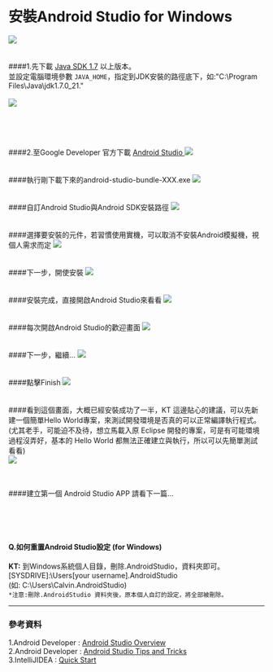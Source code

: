 安裝Android Studio for Windows
=============
![](https://raw.githubusercontent.com/tw-hkt/AndroidTutorial/master/img/img0022.png)
<br />
<br />
<br />
####1.先下載 [Java SDK 1.7](http://www.oracle.com/technetwork/java/javase/downloads/index.html) 以上版本。 <br />
並設定電腦環境參數 `JAVA_HOME`，指定到JDK安裝的路徑底下，如:"C:\Program Files\Java\jdk1.7.0_21."<br/><br />
![](https://raw.githubusercontent.com/tw-hkt/AndroidTutorial/master/img/img0020.jpg)

<br />
<br />
<br />

####2.至Google Developer 官方下載 [Android Studio ](http://developer.android.com/sdk/index.html)
![](https://raw.githubusercontent.com/tw-hkt/AndroidTutorial/master/img/img0021.jpg)
<br />
<br />
<br />
####執行剛下載下來的android-studio-bundle-XXX.exe
![](https://raw.githubusercontent.com/tw-hkt/AndroidTutorial/master/img/img0001.jpg)
<br />
<br />
<br />
####自訂Android Studio與Android SDK安裝路徑
![](https://raw.githubusercontent.com/tw-hkt/AndroidTutorial/master/img/img0002.jpg)
<br />
<br />
<br />
####選擇要安裝的元件，若習慣使用實機，可以取消不安裝Android模擬機，視個人需求而定
![](https://raw.githubusercontent.com/tw-hkt/AndroidTutorial/master/img/img0003.jpg)
<br />
<br />
<br />
####下一步，開使安裝
![](https://raw.githubusercontent.com/tw-hkt/AndroidTutorial/master/img/img0005.jpg)
<br />
<br />
<br />
####安裝完成，直接開啟Android Studio來看看
![](https://raw.githubusercontent.com/tw-hkt/AndroidTutorial/master/img/img0006.jpg)
<br />
<br />
<br />
####每次開啟Android Studio的歡迎畫面
![](https://raw.githubusercontent.com/tw-hkt/AndroidTutorial/master/img/img0007.jpg)
<br />
<br />
<br />
####下一步，繼續...
![](https://raw.githubusercontent.com/tw-hkt/AndroidTutorial/master/img/img0001.jpg)
<br />
<br />
<br />
####點擊Finish
![](https://raw.githubusercontent.com/tw-hkt/AndroidTutorial/master/img/img0008.jpg)
<br />
<br />
<br />
####看到這個畫面，大概已經安裝成功了一半，KT 這邊貼心的建議，可以先新建一個簡單Hello World專案，來測試開發環境是否真的可以正常編譯執行程式。(尤其老手，可能迫不及待，想立馬載入原 Eclipse 開發的專案，可是有可能環境過程沒弄好，基本的 Hello World 都無法正確建立與執行，所以可以先簡單測試看看)
<br />
![](https://raw.githubusercontent.com/tw-hkt/AndroidTutorial/master/img/img0009.jpg)
<br />
<br />
<br />

####建立第一個 Android Studio APP 請看下一篇...






<br />
<br />
<br />

#### Q.如何重置Android Studio設定 (for Windows)
**KT:** 到Windows系統個人目錄，刪除.AndroidStudio，資料夾即可。 <br /> 
[SYSDRIVE]:\Users\[your username]\.AndroidStudio   <br /> 
(如: C:\Users\Calvin\.AndroidStudio) <br /> 
`*注意:刪除.AndroidStudio 資料夾後，原本個人自訂的設定，將全部被刪除。`

* * *
### 參考資料
1.Android Developer : [Android Studio Overview](http://developer.android.com/tools/studio/index.html)
<br />
2.Android Developer : [Android Studio Tips and Tricks](http://developer.android.com/sdk/installing/studio-tips.html)
<br />
3.IntelliJIDEA : [Quick Start](http://confluence.jetbrains.com/display/IntelliJIDEA/Quick+Start)
<br />
